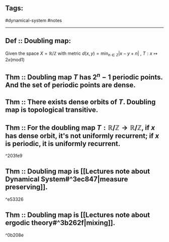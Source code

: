 ## Tags:

#dynamical-system #notes 

---

## Def :: Doubling map:

Given the space $X = \mathbb{R}/\mathbb{Z}$ with metric $d(x,y)=\text{min}_{n\in\mathbb{Z}}|x-y+n|$ ,
$T:x\mapsto 2x (\text{mod} 1)$ 

## Thm :: Doubling map $T$ has $2^{n}-1$ periodic points. And the set of periodic points are dense.



## Thm :: There exists dense orbits of $T$. Doubling map is topological transitive.



## Thm :: For the doubling map $T:\mathbb{R}/\mathbb{Z}\rightarrow\mathbb{R}/\mathbb{Z}$, if $x$ has dense orbit, it's not uniformly recurrent; if $x$ is periodic, it is uniformly recurrent.

^203fe9


## Thm :: Doubling map is [[Lectures note about Dynamical System#^3ec847|measure preserving]].

^e53326


## Thm :: Doubling map is [[Lectures note about ergodic theory#^3b262f|mixing]].

^0b208e

